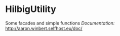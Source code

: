 # HilbigUtility
Some facades and simple functions
*Documentation:* http://aaron.winbert.selfhost.eu/doc/
